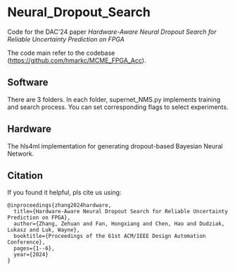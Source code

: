 # Neural_Dropout_Search

Code for the DAC'24 paper  *Hardware-Aware Neural Dropout Search for Reliable Uncertainty Prediction on FPGA*

The code main refer to the codebase (https://github.com/hmarkc/MCME_FPGA_Acc). 


## Software
There are 3 folders. In each folder, supernet_NMS.py implements training and search process. You can set corresponding flags to select experiments.

## Hardware
The hls4ml implementation for generating dropout-based Bayesian Neural Network.

## Citation
If you found it helpful, pls cite us using:


``` 
@inproceedings{zhang2024hardware,
  title={Hardware-Aware Neural Dropout Search for Reliable Uncertainty Prediction on FPGA},
  author={Zhang, Zehuan and Fan, Hongxiang and Chen, Hao and Dudziak, Lukasz and Luk, Wayne},
  booktitle={Proceedings of the 61st ACM/IEEE Design Automation Conference},
  pages={1--6},
  year={2024}
}

```
